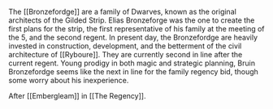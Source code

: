 The [[Bronzefordge]] are a family of Dwarves, known as the original architects of the Gilded Strip. Elias Bronzeforge was the one to create the first plans for the strip, the first representative of his family at the meeting of the 5, and the second regent. In present day, the Bronzefordge are heavily invested in construction, development, and the betterment of the civil architecture of [[Ryboure]]. They are currently second in line after the current regent. Young prodigy in both magic and strategic planning, Bruin Bronzefordge seems like the next in line for the family regency bid, though some worry about his inexperience.

After [[Embergleam]] in [[The Regency]].